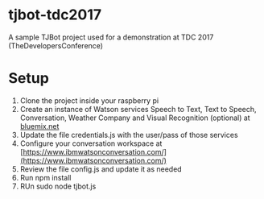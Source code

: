 # tjbot-tdc2017
A sample TJBot project used for a demonstration at TDC 2017 (TheDevelopersConference)


# Setup

1. Clone the project inside your raspberry pi
2. Create an instance of Watson services Speech to Text, Text to Speech, Conversation, Weather Company and Visual Recognition (optional) at [bluemix.net](http://bluemix.net)
3. Update the file credentials.js with the user/pass of those services
4. Configure your conversation workspace at [https://www.ibmwatsonconversation.com/](https://www.ibmwatsonconversation.com/)
5. Review the file config.js and update it as needed
6. Run npm install
7. RUn sudo node tjbot.js


